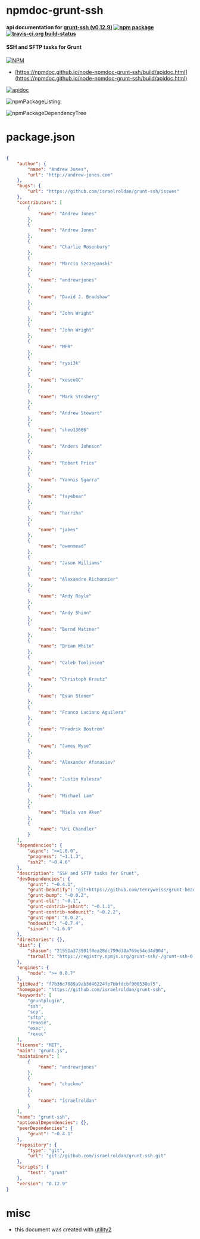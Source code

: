# npmdoc-grunt-ssh

#### api documentation for  [grunt-ssh (v0.12.9)](https://github.com/israelroldan/grunt-ssh)  [![npm package](https://img.shields.io/npm/v/npmdoc-grunt-ssh.svg?style=flat-square)](https://www.npmjs.org/package/npmdoc-grunt-ssh) [![travis-ci.org build-status](https://api.travis-ci.org/npmdoc/node-npmdoc-grunt-ssh.svg)](https://travis-ci.org/npmdoc/node-npmdoc-grunt-ssh)

#### SSH and SFTP tasks for Grunt

[![NPM](https://nodei.co/npm/grunt-ssh.png?downloads=true&downloadRank=true&stars=true)](https://www.npmjs.com/package/grunt-ssh)

- [https://npmdoc.github.io/node-npmdoc-grunt-ssh/build/apidoc.html](https://npmdoc.github.io/node-npmdoc-grunt-ssh/build/apidoc.html)

[![apidoc](https://npmdoc.github.io/node-npmdoc-grunt-ssh/build/screenCapture.buildCi.browser.%252Ftmp%252Fbuild%252Fapidoc.html.png)](https://npmdoc.github.io/node-npmdoc-grunt-ssh/build/apidoc.html)

![npmPackageListing](https://npmdoc.github.io/node-npmdoc-grunt-ssh/build/screenCapture.npmPackageListing.svg)

![npmPackageDependencyTree](https://npmdoc.github.io/node-npmdoc-grunt-ssh/build/screenCapture.npmPackageDependencyTree.svg)



# package.json

```json

{
    "author": {
        "name": "Andrew Jones",
        "url": "http://andrew-jones.com"
    },
    "bugs": {
        "url": "https://github.com/israelroldan/grunt-ssh/issues"
    },
    "contributors": [
        {
            "name": "Andrew Jones"
        },
        {
            "name": "Andrew Jones"
        },
        {
            "name": "Charlie Rosenbury"
        },
        {
            "name": "Marcin Szczepanski"
        },
        {
            "name": "andrewrjones"
        },
        {
            "name": "David J. Bradshaw"
        },
        {
            "name": "John Wright"
        },
        {
            "name": "John Wright"
        },
        {
            "name": "MFR"
        },
        {
            "name": "rysi3k"
        },
        {
            "name": "xescuGC"
        },
        {
            "name": "Mark Stosberg"
        },
        {
            "name": "Andrew Stewart"
        },
        {
            "name": "sheo13666"
        },
        {
            "name": "Anders Johnson"
        },
        {
            "name": "Robert Price"
        },
        {
            "name": "Yannis Sgarra"
        },
        {
            "name": "fayebear"
        },
        {
            "name": "harriha"
        },
        {
            "name": "jabes"
        },
        {
            "name": "owenmead"
        },
        {
            "name": "Jason Williams"
        },
        {
            "name": "Alexandre Richonnier"
        },
        {
            "name": "Andy Royle"
        },
        {
            "name": "Andy Shinn"
        },
        {
            "name": "Bernd Matzner"
        },
        {
            "name": "Brian White"
        },
        {
            "name": "Caleb Tomlinson"
        },
        {
            "name": "Christoph Krautz"
        },
        {
            "name": "Evan Stoner"
        },
        {
            "name": "Franco Luciano Aguilera"
        },
        {
            "name": "Fredrik Boström"
        },
        {
            "name": "James Wyse"
        },
        {
            "name": "Alexander Afanasiev"
        },
        {
            "name": "Justin Kulesza"
        },
        {
            "name": "Michael Lam"
        },
        {
            "name": "Niels van Aken"
        },
        {
            "name": "Uri Chandler"
        }
    ],
    "dependencies": {
        "async": ">=1.0.0",
        "progress": "~1.1.3",
        "ssh2": "~0.4.6"
    },
    "description": "SSH and SFTP tasks for Grunt",
    "devDependencies": {
        "grunt": "~0.4.1",
        "grunt-beautify": "git+https://github.com/terryweiss/grunt-beautify.git#FixForGrunt040",
        "grunt-bump": "~0.0.2",
        "grunt-cli": "~0.1",
        "grunt-contrib-jshint": "~0.1.1",
        "grunt-contrib-nodeunit": "~0.2.2",
        "grunt-npm": "0.0.2",
        "nodeunit": "~0.7.4",
        "sinon": "~1.6.0"
    },
    "directories": {},
    "dist": {
        "shasum": "21551a373981f0ea28dc799d38a769e54cd4d904",
        "tarball": "https://registry.npmjs.org/grunt-ssh/-/grunt-ssh-0.12.9.tgz"
    },
    "engines": {
        "node": ">= 0.8.7"
    },
    "gitHead": "f7b36c7089a9ab3d46224fe7bbfdcbf900530ef5",
    "homepage": "https://github.com/israelroldan/grunt-ssh",
    "keywords": [
        "gruntplugin",
        "ssh",
        "scp",
        "sftp",
        "remote",
        "exec",
        "rexec"
    ],
    "license": "MIT",
    "main": "grunt.js",
    "maintainers": [
        {
            "name": "andrewrjones"
        },
        {
            "name": "chuckmo"
        },
        {
            "name": "israelroldan"
        }
    ],
    "name": "grunt-ssh",
    "optionalDependencies": {},
    "peerDependencies": {
        "grunt": "~0.4.1"
    },
    "repository": {
        "type": "git",
        "url": "git://github.com/israelroldan/grunt-ssh.git"
    },
    "scripts": {
        "test": "grunt"
    },
    "version": "0.12.9"
}
```



# misc
- this document was created with [utility2](https://github.com/kaizhu256/node-utility2)
